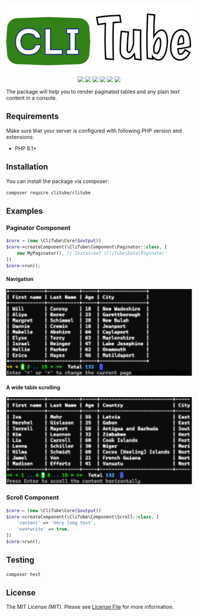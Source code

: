 <p align="center">
<img src="media/logo.svg" alt="CLI Tube">
</p>

<p align="center">
<a href="https://packagist.org/packages/clitube/clitube"><img src="https://poser.pugx.org/clitube/clitube/require/php"></a>
<a href="https://packagist.org/packages/clitube/clitube"><img src="https://poser.pugx.org/clitube/clitube/version"></a>
<a href="https://packagist.org/packages/clitube/clitube"><img src="https://poser.pugx.org/clitube/clitube/downloads"></a>
<a href="https://github.com/clitube/clitube/actions"><img src="https://github.com/clitube/clitube/workflows/phpunit/badge.svg"></a>
<a href="https://shepherd.dev/github/clitube/clitube"><img src="https://shepherd.dev/github/clitube/clitube/coverage.svg"></a>
<a href="https://shepherd.dev/github/clitube/clitube"><img src="https://shepherd.dev/github/clitube/clitube/level.svg"></a>
</p>

The package will help you to render paginated tables and any plain text content in a console.

## Requirements

Make sure that your server is configured with following PHP version and extensions:

- PHP 8.1+

## Installation

You can install the package via composer:

```bash
composer require clitube/clitube
```

## Examples

### Paginator Component

```php
$core = (new \CliTube\Core($output))
$core->createComponent(\CliTube\Component\Paginator::class, [
    new MyPaginator(), // Instanceof \CliTube\Data\Paginator
])
$core->run();
```

#### Navigation

<img src="media/pagination-navigation.gif" style="width: 6in">

#### A wide table scrolling

<img src="media/pagination-scroll-horizontally.gif" style="width: 6in">

### Scroll Component

```php
$core = (new \CliTube\Core($output))
$core->createComponent(\CliTube\Component\Scroll::class, [
    'content' => 'Very long text',
    'overwrite' => true,
])
$core->run();
```

## Testing

```bash
composer test
```

## License

The MIT License (MIT). Please see [License File](LICENSE) for more information.
